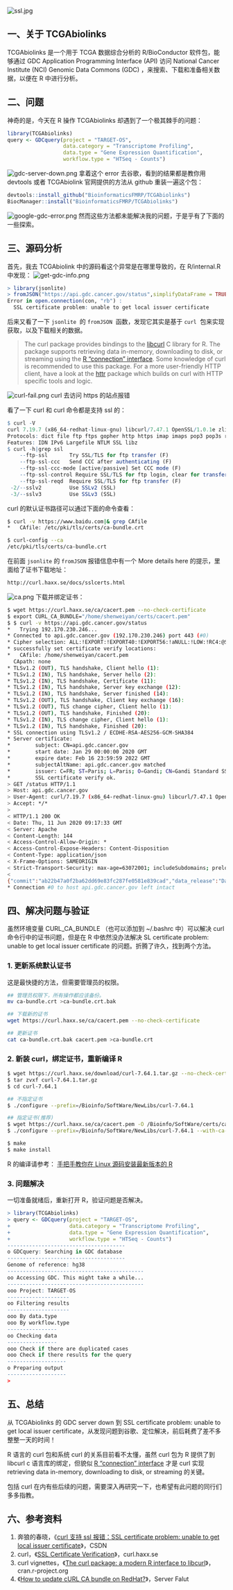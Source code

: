 ![ssl.jpg](https://shub-1251708715.cos.ap-guangzhou.myqcloud.com/elog-docs-images/Fud21xdJYwOyX5x2rMd29G6uNZYl.jpeg)

## 一、关于 TCGAbiolinks

TCGAbiolinks 是一个用于 TCGA 数据综合分析的 R/BioConductor 软件包，能够通过 GDC Application Programming Interface (API) 访问 National Cancer Institute (NCI) Genomic Data Commons (GDC) ，来搜索、下载和准备相关数据，以便在 R 中进行分析。

## 二、问题

神奇的是，今天在 R 操作 TCGAbiolinks 却遇到了一个极其棘手的问题：

```r
library(TCGAbiolinks)
query <- GDCquery(project = "TARGET-OS",
                  data.category = "Transcriptome Profiling",
                  data.type = "Gene Expression Quantification",
                  workflow.type = "HTSeq - Counts")
```

![gdc-server-down.png](https://shub-1251708715.cos.ap-guangzhou.myqcloud.com/elog-docs-images/Fp1rdqfkUkqDET2HNBAeyAsaIFIp.png)
拿着这个 error 去谷歌，看到的结果都是教你用 devtools 或者 TCGAbiolink 官网提供的方法从 github 重装一遍这个包：

```r
devtools::install_github("BioinformaticsFMRP/TCGAbiolinks")
BiocManager::install("BioinformaticsFMRP/TCGAbiolinks")
```

![google-gdc-error.png](https://shub-1251708715.cos.ap-guangzhou.myqcloud.com/elog-docs-images/FotaPM7dMID-C-ktkZKEwJ85WoYy.png)
然而这些方法都未能解决我的问题，于是乎有了下面的一些探索。

## 三、源码分析

首先，我去 TCGAbiolink 中的源码看这个异常是在哪里导致的，在 R/internal.R 中发现：
![get-gdc-info.png](https://shub-1251708715.cos.ap-guangzhou.myqcloud.com/elog-docs-images/FtJNUd5A5Wc5zmqnd1Jf913oyu6q.png)

```r
> library(jsonlite)
> fromJSON("https://api.gdc.cancer.gov/status",simplifyDataFrame = TRUE)
Error in open.connection(con, "rb") :
  SSL certificate problem: unable to get local issuer certificate
```

后来又看了一下 `jsonlite`  的 `fromJSON`  函数，发现它其实是基于 `curl`  包来实现获取，以及下载相关的数据。

> The curl package provides bindings to the [libcurl](https://curl.haxx.se/libcurl/) C library for R. The package supports retrieving data in-memory, downloading to disk, or streaming using the [R “connection” interface](https://stat.ethz.ch/R-manual/R-devel/library/base/html/connections.html). Some knowledge of curl is recommended to use this package. For a more user-friendly HTTP client, have a look at the [httr](https://cran.r-project.org/package=httr/vignettes/quickstart.html) package which builds on curl with HTTP specific tools and logic.

![curl-fail.png](https://shub-1251708715.cos.ap-guangzhou.myqcloud.com/elog-docs-images/FjYgbIsfonnHL2KbOs-3psDhzZtM.png)
curl 去访问 https 的站点报错

看了一下 curl 和 curl 命令都是支持 ssl 的：

```r
$ curl -V
curl 7.19.7 (x86_64-redhat-linux-gnu) libcurl/7.47.1 OpenSSL/1.0.1e zlib/1.2.8 libidn/1.18
Protocols: dict file ftp ftps gopher http https imap imaps pop3 pop3s rtsp smb smbs smtp smtps telnet tftp
Features: IDN IPv6 Largefile NTLM SSL libz
$ curl -h|grep ssl
    --ftp-ssl       Try SSL/TLS for ftp transfer (F)
    --ftp-ssl-ccc   Send CCC after authenticating (F)
    --ftp-ssl-ccc-mode [active/passive] Set CCC mode (F)
    --ftp-ssl-control Require SSL/TLS for ftp login, clear for transfer (F)
    --ftp-ssl-reqd  Require SSL/TLS for ftp transfer (F)
 -2/--sslv2         Use SSLv2 (SSL)
 -3/--sslv3         Use SSLv3 (SSL)
```

curl 的默认证书路径可以通过下面的命令查看：

```bash
$ curl -v https://www.baidu.com|& grep CAfile
*   CAfile: /etc/pki/tls/certs/ca-bundle.crt

$ curl-config --ca
/etc/pki/tls/certs/ca-bundle.crt
```

在前面 `jsonlite` 的 `fromJSON` 报错信息中有一个 More details here 的提示，里面给了证书下载地址：

```bash
http://curl.haxx.se/docs/sslcerts.html
```

![ca.png](https://shub-1251708715.cos.ap-guangzhou.myqcloud.com/elog-docs-images/FoBx529dQMZYOUY3aEizYeedqHKI.png)
下载并绑定证书：

```bash
$ wget https://curl.haxx.se/ca/cacert.pem --no-check-certificate
$ export CURL_CA_BUNDLE="/home/shenweiyan/certs/cacert.pem"
$ $ curl -v https://api.gdc.cancer.gov/status
*   Trying 192.170.230.246...
* Connected to api.gdc.cancer.gov (192.170.230.246) port 443 (#0)
* Cipher selection: ALL:!EXPORT:!EXPORT40:!EXPORT56:!aNULL:!LOW:!RC4:@STRENGTH
* successfully set certificate verify locations:
*   CAfile: /home/shenweiyan/cacert.pem
  CApath: none
* TLSv1.2 (OUT), TLS handshake, Client hello (1):
* TLSv1.2 (IN), TLS handshake, Server hello (2):
* TLSv1.2 (IN), TLS handshake, Certificate (11):
* TLSv1.2 (IN), TLS handshake, Server key exchange (12):
* TLSv1.2 (IN), TLS handshake, Server finished (14):
* TLSv1.2 (OUT), TLS handshake, Client key exchange (16):
* TLSv1.2 (OUT), TLS change cipher, Client hello (1):
* TLSv1.2 (OUT), TLS handshake, Finished (20):
* TLSv1.2 (IN), TLS change cipher, Client hello (1):
* TLSv1.2 (IN), TLS handshake, Finished (20):
* SSL connection using TLSv1.2 / ECDHE-RSA-AES256-GCM-SHA384
* Server certificate:
*        subject: CN=api.gdc.cancer.gov
*        start date: Jan 29 00:00:00 2020 GMT
*        expire date: Feb 16 23:59:59 2022 GMT
*        subjectAltName: api.gdc.cancer.gov matched
*        issuer: C=FR; ST=Paris; L=Paris; O=Gandi; CN=Gandi Standard SSL CA 2
*        SSL certificate verify ok.
> GET /status HTTP/1.1
> Host: api.gdc.cancer.gov
> User-Agent: curl/7.19.7 (x86_64-redhat-linux-gnu) libcurl/7.47.1 OpenSSL/1.0.1e zlib/1.2.8 libidn/1.18
> Accept: */*
>
< HTTP/1.1 200 OK
< Date: Thu, 11 Jun 2020 09:17:33 GMT
< Server: Apache
< Content-Length: 144
< Access-Control-Allow-Origin: *
< Access-Control-Expose-Headers: Content-Disposition
< Content-Type: application/json
< X-Frame-Options: SAMEORIGIN
< Strict-Transport-Security: max-age=63072001; includeSubdomains; preload
<
{"commit":"ab22b47a0f2ba62dd69e83fc287fe0581e839cad","data_release":"Data Release 24.0 - May 07, 2020","status":"OK","tag":"2.1.2","version":1}
* Connection #0 to host api.gdc.cancer.gov left intact
```

## 四、解决问题与验证

虽然环境变量 CURL_CA_BUNDLE （也可以添加到 ~/.bashrc 中）可以解决 curl 命令行中的证书问题，但是在 R 中依然没办法解决 SL certificate problem: unable to get local issuer certificate 的问题。折腾了许久，找到两个方法。

### 1. 更新系统默认证书

这是最快捷的方法，但需要管理员的权限。

```bash
## 管理员权限下，所有操作都应该备份。
mv ca-bundle.crt >ca-bundle.crt.bak

## 下载新的证书
wget https://curl.haxx.se/ca/cacert.pem --no-check-certificate

## 更新证书
cat ca-bundle.crt.bak cacert.pem >ca-bundle.crt
```

### 2. 新装 curl，绑定证书，重新编译 R

```bash
$ wget https://curl.haxx.se/download/curl-7.64.1.tar.gz --no-check-certificate
$ tar zvxf curl-7.64.1.tar.gz
$ cd curl-7.64.1

## 不指定证书
$ ./configure --prefix=/Bioinfo/SoftWare/NewLibs/curl-7.64.1

## 指定证书(推荐)
$ wget https://curl.haxx.se/ca/cacert.pem -O /Bioinfo/SoftWare/certs/ca-bundle.crt --no-check-certificate
$ ./configure --prefix=/Bioinfo/SoftWare/NewLibs/curl-7.64.1 --with-ca-bundle=/Bioinfo/SoftWare/certs/ca-bundle.crt

$ make
$ make install
```

R 的编译请参考：
[手把手教你在 Linux 源码安装最新版本的 R](https://www.yuque.com/shenweiyan/cookbook/install-latest-r-from-source?view=doc_embed)

### 3. 问题解决

一切准备就绪后，重新打开 R，验证问题是否解决。

```r
> library(TCGAbiolinks)
> query <- GDCquery(project = "TARGET-OS",
+                   data.category = "Transcriptome Profiling",
+                   data.type = "Gene Expression Quantification",
+                   workflow.type = "HTSeq - Counts")
--------------------------------------
o GDCquery: Searching in GDC database
--------------------------------------
Genome of reference: hg38
--------------------------------------------
oo Accessing GDC. This might take a while...
--------------------------------------------
ooo Project: TARGET-OS
--------------------
oo Filtering results
--------------------
ooo By data.type
ooo By workflow.type
----------------
oo Checking data
----------------
ooo Check if there are duplicated cases
ooo Check if there results for the query
-------------------
o Preparing output
-------------------
>
```

## 五、总结

从 TCGAbiolinks 的 GDC server down 到 SSL certificate problem: unable to get local issuer certificate，从发现问题到谷歌、定位解决，前后耗费了差不多整整一天的时间！

R 语言的 curl 包和系统 curl 的关系目前看不太懂，虽然 curl 包为 R 提供了到 libcurl c 语言库的绑定，但貌似 [R “connection” interface](https://stat.ethz.ch/R-manual/R-devel/library/base/html/connections.html) 才是 curl 实现 retrieving data in-memory, downloading to disk, or streaming 的关键。

包括 curl 在内有些后续的问题，需要深入再研究一下，也希望有此问题的同行们多多指教。

## 六、参考资料

1. 奔狼的春晓，《[curl 支持 ssl 报错：SSL certificate problem: unable to get local issuer certificate](https://blog.csdn.net/lixuande19871015/article/details/88788699?utm_medium=distribute.pc_relevant_t0.none-task-blog-BlogCommendFromMachineLearnPai2-1.nonecase&depth_1-utm_source=distribute.pc_relevant_t0.none-task-blog-BlogCommendFromMachineLearnPai2-1.nonecase)》，CSDN
2. curl，《[SSL Certificate Verification](https://curl.haxx.se/docs/sslcerts.html)》，curl.haxx.se
3. curl vignettes，《[The curl package: a modern R interface to libcurl](https://cran.r-project.org/web/packages/curl/vignettes/intro.html)》，cran.r-project.org
4. 《[How to update cURL CA bundle on RedHat?](https://serverfault.com/questions/394815/how-to-update-curl-ca-bundle-on-redhat)》，Server Falut
